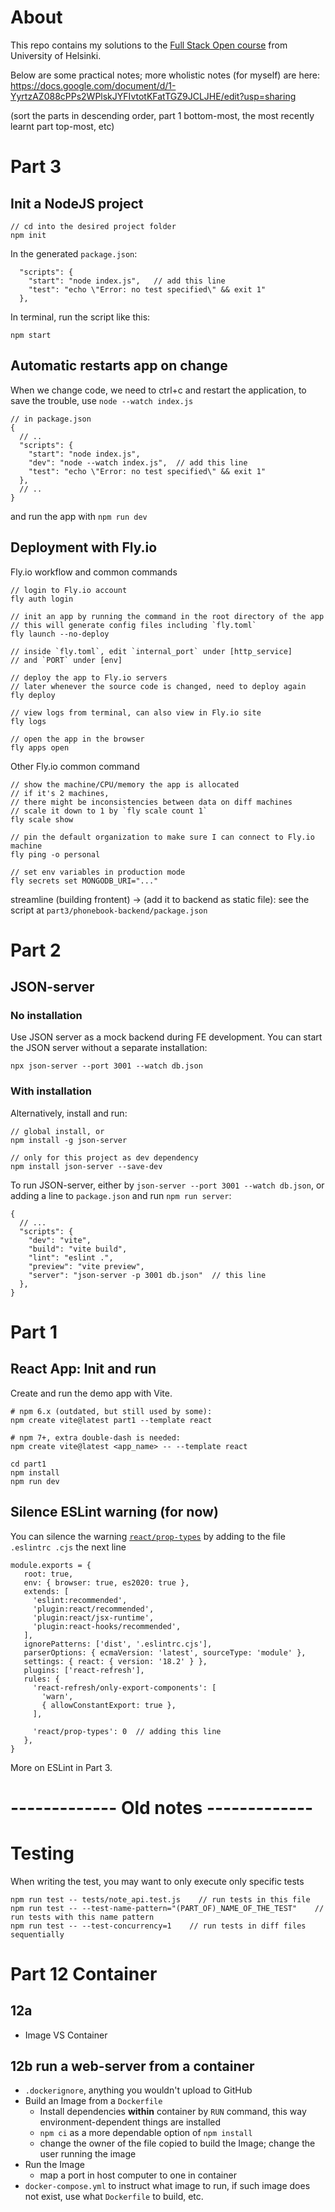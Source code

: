# About

This repo contains my solutions to the [Full Stack Open course](https://fullstackopen.com/en/) from University of Helsinki.

Below are some practical notes; more wholistic notes (for myself) are here: https://docs.google.com/document/d/1-YyrtzAZ088cPPs2WPlskJYFIvtotKFatTGZ9JCLJHE/edit?usp=sharing

(sort the parts in descending order, part 1 bottom-most, the most recently learnt part top-most, etc)

# Part 3

## Init a NodeJS project

```
// cd into the desired project folder
npm init
```

In the generated `package.json`:

```
  "scripts": {
    "start": "node index.js",   // add this line
    "test": "echo \"Error: no test specified\" && exit 1"
  },
```

In terminal, run the script like this:

```
npm start
```

## Automatic restarts app on change

When we change code, we need to ctrl+c and restart the application, to save the trouble, use `node --watch index.js`

```
// in package.json
{
  // ..
  "scripts": {
    "start": "node index.js",
    "dev": "node --watch index.js",  // add this line
    "test": "echo \"Error: no test specified\" && exit 1"
  },
  // ..
}
```

and run the app with `npm run dev`

## Deployment with Fly.io

Fly.io workflow and common commands

```
// login to Fly.io account
fly auth login

// init an app by running the command in the root directory of the app
// this will generate config files including `fly.toml`
fly launch --no-deploy

// inside `fly.toml`, edit `internal_port` under [http_service]
// and `PORT` under [env]

// deploy the app to Fly.io servers
// later whenever the source code is changed, need to deploy again
fly deploy

// view logs from terminal, can also view in Fly.io site
fly logs

// open the app in the browser
fly apps open
```

Other Fly.io common command

```
// show the machine/CPU/memory the app is allocated
// if it's 2 machines,
// there might be inconsistencies between data on diff machines
// scale it down to 1 by `fly scale count 1`
fly scale show

// pin the default organization to make sure I can connect to Fly.io machine
fly ping -o personal

// set env variables in production mode
fly secrets set MONGODB_URI="..."
```

streamline (building frontent) -> (add it to backend as static file):
see the script at `part3/phonebook-backend/package.json`

# Part 2

## JSON-server

### No installation

Use JSON server as a mock backend during FE development.
You can start the JSON server without a separate installation:

```
npx json-server --port 3001 --watch db.json
```

### With installation

Alternatively, install and run:

```
// global install, or
npm install -g json-server

// only for this project as dev dependency
npm install json-server --save-dev
```

To run JSON-server, either by `json-server --port 3001 --watch db.json`, or adding a line to `package.json` and run `npm run server`:

```
{
  // ...
  "scripts": {
    "dev": "vite",
    "build": "vite build",
    "lint": "eslint .",
    "preview": "vite preview",
    "server": "json-server -p 3001 db.json"  // this line
  },
}
```

# Part 1

## React App: Init and run

Create and run the demo app with Vite.

```
# npm 6.x (outdated, but still used by some):
npm create vite@latest part1 --template react

# npm 7+, extra double-dash is needed:
npm create vite@latest <app_name> -- --template react

cd part1
npm install
npm run dev
```

## Silence ESLint warning (for now)

You can silence the warning [`react/prop-types`](https://github.com/jsx-eslint/eslint-plugin-react/blob/master/docs/rules/prop-types.md) by adding to the file `.eslintrc .cjs` the next line

```
module.exports = {
   root: true,
   env: { browser: true, es2020: true },
   extends: [
     'eslint:recommended',
     'plugin:react/recommended',
     'plugin:react/jsx-runtime',
     'plugin:react-hooks/recommended',
   ],
   ignorePatterns: ['dist', '.eslintrc.cjs'],
   parserOptions: { ecmaVersion: 'latest', sourceType: 'module' },
   settings: { react: { version: '18.2' } },
   plugins: ['react-refresh'],
   rules: {
     'react-refresh/only-export-components': [
       'warn',
       { allowConstantExport: true },
     ],

     'react/prop-types': 0  // adding this line
   },
}
```

More on ESLint in Part 3.

# ------------- Old notes -------------

# Testing

When writing the test, you may want to only execute only specific tests

```
npm run test -- tests/note_api.test.js    // run tests in this file
npm run test -- --test-name-pattern="(PART_OF)_NAME_OF_THE_TEST"    // run tests with this name pattern
npm run test -- --test-concurrency=1    // run tests in diff files sequentially

```

# Part 12 Container

## 12a

- Image VS Container

## 12b run a web-server from a container

- `.dockerignore`, anything you wouldn't upload to GitHub
- Build an Image from a `Dockerfile`
  - Install dependencies **within** container by `RUN` command, this way environment-dependent things are installed
  - `npm ci` as a more dependable option of `npm install`
  - change the owner of the file copied to build the Image; change the user running the image
- Run the Image
  - map a port in host computer to one in container
- `docker-compose.yml` to instruct what image to run, if such image does not exist, use what `Dockerfile` to build, etc.
